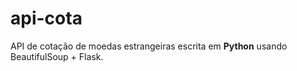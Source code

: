 # api-cota
API de cotação de moedas estrangeiras escrita em <b>Python</b> usando BeautifulSoup + Flask.

